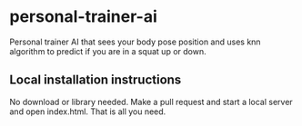 # personal-trainer-ai
Personal trainer AI that sees your body pose position and uses knn algorithm to predict if you are in a squat up or down.


## Local installation instructions

No download or library needed. Make a pull request and start a local server and open index.html. 
That is all you need.

